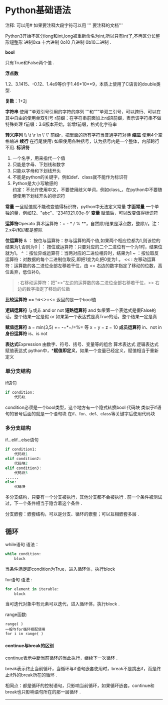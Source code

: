 # Python基础语法

注释: 可以用# 如果要注释大段字符可以用 ''' 要注释的文档'''

Python3开始不区分long和int,long被重新命名为int,所以只有int了,不再区分长整形短整形 
进制0xa 十六进制 0o10 八进制 0b10二进制 .

**bool**

只有True和False两个值 .

**浮点数** 

1.2、3.1415、-0.12、1.4e9等价于1.46*10**9，本质上使用了C语言的double类型.

**复数**：1+2j  

**字符串** 
使用'"单双引号引用的字符的序列 
'''和“”“单双三引号，可以跨行、可以在其中自由的使用单双引号 
r前缀：在字符串前面加上r或R前缀，表示该字符串不做特殊处理 
f前缀：3.6版本开始，新增f前缀，格式化字符串 

**转义序列** 
\\\ \t \r \n \\'  \\" 
前缀r，把里面的所有字符当普通字符对待 
**缩进** 
使用4个空格缩进 
**续行** 
在行尾使用\ 
如果使用各种括号，认为括号内是一个整体，内部跨行不用.
**标识符**  

1. 一个名字，用来指代一个值
2. 只能是字母、下划线和数字
3. 只能以字母和下划线开头
4. 不能是python的关键字，例如def、class就不能作为标识符
5. Python是大小写敏感的  
约定：不允许使用中文，不要使用歧义单词，例如class_，在python中不要随便使用下划线开头的标识符  

**常量** 
一旦赋值就不能改变值得标识符，python中无法定义常量 
**字面常量** 
一个单独的量，例如12、"abc"、'2341321.03e-9' 
**变量** 
赋值后，可以改变值得标识符   

**运算符**Operato 
算术运算符：+ - * / % **，自然除/结果是浮点数，整除//。注：2.x中/和//都是整除  

**位运算符** 
& ： 按位与运算符：参与运算的两个值,如果两个相应位都为1,则该位的结果为1,否则为0 
| ： 按位或运算符：只要对应的二个二进位有一个为1时，结果位就为1。 
^ ：按位异或运算符：当两对应的二进位相异时，结果为1 
~ ：按位取反运算符：对数据的每个二进制位取反,即把1变为0,把0变为1 。 
<< : 左移动运算符：运算数的各二进位全部左移若干位，由 << 右边的数字指定了移动的位数，高位丢弃，低位补0。  

>: 右移动运算符：把">>"左边的运算数的各二进位全部右移若干位，>> 右边的数字指定了移动的位数  

**比较运算符** 
== !=><>=<= 
返回的是一个bool值  

**逻辑运算符** 
与或非 and or not 
**短路运算符** 
and 如果第一个表达式是假False的话，整个结果一定是假 
or 如果第一个表达式是真True的话，整个结果一定是真  

**赋值运算符** 
a = min(3,5) 
+= -=*=/=%=  等 
x = y = z = 10 
**成员运算符** 
in、not in 
**身份运算符** 
is、is not  

**表达式**Expression 
由数字、符号、括号、变量等的组合 
算术表达式 
逻辑表达式 
赋值表达式 
python中，***赋值即定义**，如果一个变量已经定义，赋值相当于重新定义  

### 单分支结构
if语句  

```python
if condition:  
	代码块
```

condition必须是一个bool类型，这个地方有一个隐式转换bool 
代码块 
类似于if语句的冒号后面的就是一个语句块 
在if、for、def、class等关键字后使用代码块  

### 多分支结构 
if...elif...else语句

```python
if condition1: 
	代码块1 
elif condition2: 
	代码块2 
elif condition3： 
	代码块3 
...... 
else: 
	代码块  
```



多分支结构，只要有一个分支被执行，其他分支都不会被执行 .
前一个条件被测试过，下一个条件相当于隐含着这个条件  .

分支嵌套：嵌套结构，可以是分支、循环的嵌套；可以互相嵌套多层  .

## 循环
while语句 
语法： 

```python
while condition: 
	block  
```



当条件满足即condition为True，进入循环体，执行block  

for语句 
语法 :

```python
for element in iterable: 
	block
```



当可迭代对象中有元素可以迭代，进入循环体，执行block .

range函数:

```pytho
range( ) 
一般与for循环搭配使用 
for i in range( )  
```

#### continue与break的区别
continue表示中断当前循环的当此执行，继续下一次循环  .

break表示终止当前循环，当循环与if语句嵌套使用时，break不是跳出if，而是终止if外的break所在的循环  .

相同点：都是循环的控制语句，只影响当前循环，如果循环嵌套，continue和break也只影响语句所在的那一层循环  .

****

